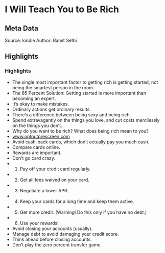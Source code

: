 # I Will Teach You to Be Rich

## Meta Data

Source:  kindle 
Author: Ramit Sethi

## Highlights

### Highlights

- The single most important factor to getting rich is getting started, not being the smartest person in the room.
- The 85 Percent Solution: Getting started is more important than becoming an expert.
- It’s okay to make mistakes.
- Ordinary actions get ordinary results.
- There’s a difference between being sexy and being rich.
- Spend extravagantly on the things you love, and cut costs mercilessly on the things you don’t.
- Why do you want to be rich? What does being rich mean to you?
- www.optoutprescreen.com
- Avoid cash-back cards, which don’t actually pay you much cash.
- Compare cards online.
- Rewards are important.
- Don’t go card crazy.
- 1. Pay off your credit card regularly.
- 2. Get all fees waived on your card.
- 3. Negotiate a lower APR.
- 4. Keep your cards for a long time and keep them active.
- 5. Get more credit. (Warning! Do this only if you have no debt.)
- 6. Use your rewards!
- Avoid closing your accounts (usually).
- Manage debt to avoid damaging your credit score.
- Think ahead before closing accounts.
- Don’t play the zero percent transfer game.
